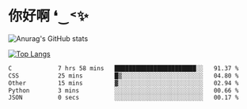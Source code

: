 # 你好啊 ❛‿˂✨

![Anurag's GitHub stats](https://github-readme-stats.vercel.app/api?username=ZombieFly&count_private=true&show_icons=true)

[![Top Langs](https://github-readme-stats.vercel.app/api/top-langs/?username=ZombieFly&layout=compact&count_private=true&hide=Ruby,makefile)](https://github.com/anuraghazra/github-readme-stats)

<!--START_SECTION:waka-->

```txt
C             7 hrs 58 mins   ███████████████████████░░   91.37 %
CSS           25 mins         █▒░░░░░░░░░░░░░░░░░░░░░░░   04.80 %
Other         15 mins         ▓░░░░░░░░░░░░░░░░░░░░░░░░   02.94 %
Python        3 mins          ░░░░░░░░░░░░░░░░░░░░░░░░░   00.66 %
JSON          0 secs          ░░░░░░░░░░░░░░░░░░░░░░░░░   00.17 %
```

<!--END_SECTION:waka-->
